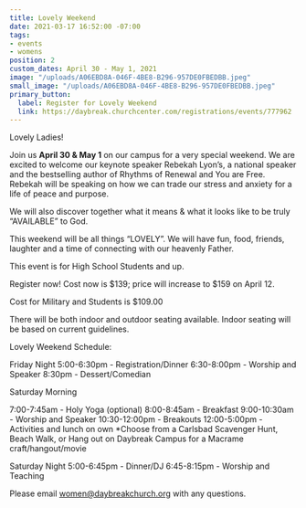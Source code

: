```yaml
---
title: Lovely Weekend
date: 2021-03-17 16:52:00 -07:00
tags:
- events
- womens
position: 2
custom_dates: April 30 - May 1, 2021
image: "/uploads/A06EBD8A-046F-4BE8-B296-957DE0FBEDBB.jpeg"
small_image: "/uploads/A06EBD8A-046F-4BE8-B296-957DE0FBEDBB.jpeg"
primary_button:
  label: Register for Lovely Weekend
  link: https://daybreak.churchcenter.com/registrations/events/777962
---
```


Lovely Ladies!

Join us **April 30 & May 1** on our campus for a very special weekend. We are excited to welcome our keynote speaker Rebekah Lyon’s, a national speaker and the bestselling author of Rhythms of Renewal and You are Free. Rebekah will be speaking on how we can trade our stress and anxiety for a life of peace and purpose. 

We will also discover together what it means & what it looks like to be truly “AVAILABLE” to God.

This weekend will be all things “LOVELY”. We will have fun, food, friends, laughter and a time of connecting with our heavenly Father.

This event is for High School Students and up.

Register now! Cost now is $139; price will increase to $159 on April 12.

Cost for Military and Students is $109.00

There will be both indoor and outdoor seating available. Indoor seating will be based on current guidelines.

Lovely Weekend Schedule:

Friday Night
5:00-6:30pm - Registration/Dinner
6:30-8:00pm - Worship and Speaker
8:30pm - Dessert/Comedian

Saturday Morning

7:00-7:45am - Holy Yoga (optional)
8:00-8:45am - Breakfast
9:00-10:30am - Worship and Speaker
10:30-12:00pm - Breakouts
12:00-5:00pm - Activities and lunch on own                            *Choose from a Carlsbad Scavenger Hunt, Beach Walk, or Hang out on Daybreak Campus for a Macrame craft/hangout/movie

Saturday Night
5:00-6:45pm - Dinner/DJ
6:45-8:15pm - Worship and Teaching

Please email women@daybreakchurch.org with any questions.